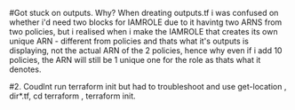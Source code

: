 #Got stuck on outputs. Why? When dreating outputs.tf i was confused on whether i'd need two blocks for IAMROLE due to it havintg two ARNS from two policies, but i realised when i make the IAMROLE that creates its own unique ARN - different from policies and thats what it's outputs is displaying, not the actual ARN of the 2 policies, hence why even if i add 10 policies, the ARN will still be 1 unique one for the role as thats what it denotes.

#2. Coudlnt run terraform init but had to troubleshoot and use get-location , dir*.tf,  cd terraform , terraform init.
